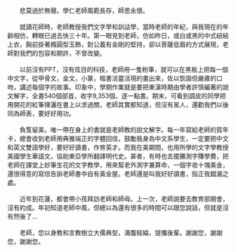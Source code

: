 <!--字字憶師恩：悼念敬愛的許學仁老師--!>

　　悲莫過於無聲。學仁老師風範長存，師恩永懷。<br><br>
  
　　就讀花師時，老師教授我們文字學和訓詁學，當時老師的年紀，與我現在的年齡相仿，轉眼已過去快三十年。第一眼見到老師，仿如昨日，或白或黑的中式紐結上衣，胸前掛著橢圓型玉飾，對公義有金剛的堅持，卻以菩薩低眉的方式展現，老師對我們的包容和期許，不曾改變。<br><br>
  
　　以前沒有PPT，沒有炫目的科技，老師用一隻粉筆，就可以在黑板上把每一個中文字，從甲骨文，金文，小篆，楷書活靈活現的畫出來，佐以恢諧但嚴肅的口吻，講述每個字的故事。印象中，學期作業就是要把東漢時期由學者許慎編著的說文解字，全書540個部首，收字9,353個，逐一點書。期末，可看到調皮的同學把用開花的紅筆揮灑在書上以求過關，老師其實都知道，但沒有駡人，還勸我們以後同為師表，要好好用功。<br><br>
  
　　負笈留美，唯一帶在身上的書就是老師教的說文解字。每一年寫給老師的賀年卡，總會收到老師用典雅端正的字體回信，鼓勵我身為中文系學生，一定要把中文和英文雙語學好，要好好讀書，作育英才。而我在美期間，也用所學的文字學教授美國學生華語文，協助東亞學所翻譯明代史。甚者，有時也去擺攤測字賺學費，把老師在課堂上妙筆生花的文字教學，用來幫老外測字兼算命，一個字收十塊美金，還很得意的寫信告訴老師書中自有黃金屋。老師還是叫我好好讀書，指正我錯漏之處。<br><br>
  
　　近年到花蓮，都會帶小孩拜訪老師和師母。上一次，老師說要去教育部開會，沒有約成。年初知道老師中風，但總以為還有很多的時間可以跟您說話，但就是沒有然後了...<br><br>
  
　　老師，您以身教和言教樹立大儒典型，滿腹經綸，提攜後輩。謝謝您，謝謝您，謝謝您。
